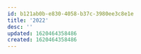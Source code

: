 ```yaml
---
id: b121ab0b-e830-4058-b37c-3980ee3c8e1e
title: '2022'
desc: ''
updated: 1620464358486
created: 1620464358486
---
```


